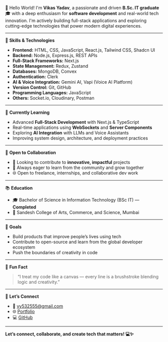 👋 Hello World! I'm **Vikas Yadav**, a passionate and driven **B.Sc. IT graduate** 🎓 with a deep enthusiasm for **software development** and real-world tech innovation. I'm actively building full-stack applications and exploring cutting-edge technologies that power modern digital experiences.

---

🚀 **Skills & Technologies**

- **Frontend:** HTML, CSS, JavaScript, React.js, Tailwind CSS, Shadcn UI  
- **Backend:** Node.js, Express.js, REST APIs  
- **Full-Stack Frameworks:** Next.js  
- **State Management:** Redux, Zustand  
- **Databases:** MongoDB, Convex  
- **Authentication:** Clerk  
- **AI & Voice Integration:** Gemini AI, Vapi (Voice AI Platform)  
- **Version Control:** Git, GitHub  
- **Programming Languages:** JavaScript
- **Others:** Socket.io, Cloudinary, Postman  

---

🌱 **Currently Learning**

- Advanced **Full-Stack Development** with Next.js & TypeScript  
- Real-time applications using **WebSockets** and **Server Components**  
- Exploring **AI Integration** with LLMs and Voice Assistants  
- Improving system design, architecture, and deployment practices  

---

🤝 **Open to Collaboration**

- 🔧 Looking to contribute to **innovative, impactful** projects  
- 🤝 Always eager to learn from the community and grow together  
- 🌐 Open to freelance, internships, and collaborative dev work  

---

📚 **Education**

- 🎓 Bachelor of Science in Information Technology (BSc IT) — **Completed**  
- 🏫 Sandesh College of Arts, Commerce, and Science, Mumbai  

---

🎯 **Goals**

- Build products that improve people’s lives using tech  
- Contribute to open-source and learn from the global developer ecosystem  
- Push the boundaries of creativity in code  

---

🎨 **Fun Fact**

> “I treat my code like a canvas — every line is a brushstroke blending logic and creativity.”

---

🔗 **Let’s Connect**

- 📧 vy532555@gmail.com  
- 🌐 [Portfolio](https://vikasyadavv.netlify.app)  
- 💻 [GitHub](https://github.com/vikasyadavvvv)  

---

**Let’s connect, collaborate, and create tech that matters! 💻✨**
